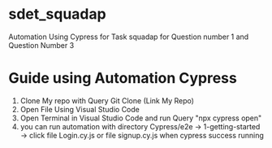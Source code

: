 # sdet_squadap
Automation Using Cypress for Task squadap for Question number 1 and Question Number 3

# Guide using Automation Cypress
1. Clone My repo with Query Git Clone (Link My Repo)
2. Open File Using Visual Studio Code
3. Open Terminal in Visual Studio Code and run Query "npx cypress open"
4. you can run automation with directory Cypress/e2e -> 1-getting-started -> click file Login.cy.js or file signup.cy.js when cypress success running

